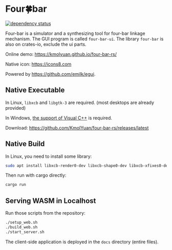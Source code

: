 # Four🍀bar

[![dependency status](https://deps.rs/repo/github/KmolYuan/four-bar-rs/status.svg)](https://deps.rs/repo/github/KmolYuan/four-bar-rs)

Four-bar is a simulator and a synthesizing tool for four-bar linkage mechanism. The GUI program is called `four-bar-ui`.  The library `four-bar` is also on crates-io, exclude the ui parts.

Online demo: <https://kmolyuan.github.io/four-bar-rs/>

Native icon: <https://icons8.com>

Powered by <https://github.com/emilk/egui>.

## Native Executable

In Linux, `libxcb` and `libgtk-3` are required. (most desktops are already provided)

In Windows, [the support of Visual C++](https://docs.microsoft.com/zh-TW/cpp/windows/latest-supported-vc-redist?view=msvc-160) is required.

Download: <https://github.com/KmolYuan/four-bar-rs/releases/latest>

## Native Build

In Linux, you need to install some library:

```bash
sudo apt install libxcb-render0-dev libxcb-shape0-dev libxcb-xfixes0-dev libxkbcommon-dev libgtk-3-dev
```

Then run with cargo directly:

```bash
cargo run
```

## Serving WASM in Localhost

Run those scripts from the repository:

```bash
./setup_web.sh
./build_web.sh
./start_server.sh
```

The client-side application is deployed in the `docs` directory (entire files).
